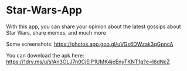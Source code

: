 # Star-Wars-App
With this app, you can share your opinion about the latest gossips about Star Wars, share memes, and much more

Some screenshots: https://photos.app.goo.gl/uVGs6DWzak3qGpncA

You can download the apk here: https://1drv.ms/u/s!An3OLJ7n0CjElP1UMK4jeEnyTKNT1g?e=l6dNcZ
